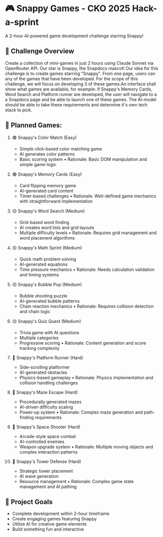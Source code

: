 # 🎮 Snappy Games - CKO 2025 Hack-a-sprint

A 2-hour AI-powered game development challenge starring Snappy!

## 🎯 Challenge Overview

Create a collection of mini-games in just 2 hours using Claude Sonnet via OpenRouter API. Our star is Snappy, the Snapdocs mascot! Our idea for this challenge is to create games starring "Snappy". From one page, users can any of the games that have been developed. For the scope of this challenge, we will focus on developing 3 of these games.An interface shall show what games are available, for example: If Snappy's Memory Cards, Word Search and Platform runner are developed, the user will navigate to a a Snapdocs page and be able to launch one of these games. The AI-model should be able to take these requirements and determine it's own tech stack to pick.

## 🎲 Planned Games:
1. 🟢 Snappy's Color Match (Easy)
    - Simple click-based color matching game
    - AI generates color patterns
    - Basic scoring system
    • Rationale: Basic DOM manipulation and simple game logic

2. 🟢 Snappy's Memory Cards (Easy)
    - Card flipping memory game
    - AI-generated card content
    - Timer-based challenges
    • Rationale: Well-defined game mechanics with straightforward implementation

3. 🟡 Snappy's Word Search (Medium)
    - Grid-based word finding
    - AI creates word lists and grid layouts
    - Multiple difficulty levels
    • Rationale: Requires grid management and word placement algorithms

4. 🟡 Snappy's Math Sprint (Medium)
    - Quick math problem solving
    - AI-generated equations
    - Time pressure mechanics
    • Rationale: Needs calculation validation and timing systems

5. 🟡 Snappy's Bubble Pop (Medium)
    - Bubble shooting puzzle
    - AI-generated bubble patterns
    - Chain reaction mechanics
    • Rationale: Requires collision detection and chain logic

6. 🟡 Snappy's Quiz Quest (Medium)
    - Trivia game with AI questions
    - Multiple categories
    - Progressive scoring
    • Rationale: Content generation and score tracking complexity

7. 🔴 Snappy's Platform Runner (Hard)
    - Side-scrolling platformer
    - AI-generated obstacles
    - Physics-based gameplay
    • Rationale: Physics implementation and collision handling challenges

8. 🔴 Snappy's Maze Escape (Hard)
    - Procedurally generated mazes
    - AI-driven difficulty scaling
    - Power-up system
    • Rationale: Complex maze generation and path-finding requirements

9. 🔴 Snappy's Space Shooter (Hard)
    - Arcade-style space combat
    - AI-controlled enemies
    - Weapon upgrade system
    • Rationale: Multiple moving objects and complex interaction patterns

10. 🔴 Snappy's Tower Defense (Hard)
     - Strategic tower placement
     - AI wave generation
     - Resource management
     • Rationale: Complex game state management and AI pathing

## 🎯 Project Goals

- Complete development within 2-hour timeframe
- Create engaging games featuring Snappy
- Utilize AI for creative game elements
- Build something fun and interactive